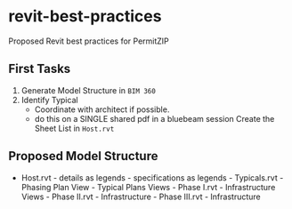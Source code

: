 # revit-best-practices
Proposed Revit best practices for PermitZIP

## First Tasks
1. Generate Model Structure in `BIM 360`
2. Identify Typical
      - Coordinate with architect if possible.
      - do this on a SINGLE shared pdf in a bluebeam session
Create the Sheet List in `Host.rvt`
## Proposed Model Structure
- Host.rvt
      - details as legends
      - specifications as legends
      - Typicals.rvt
            - Phasing Plan View
            - Typical Plans Views
      - Phase I.rvt
            - Infrastructure Views
      - Phase II.rvt
            - Infrastructure
      - Phase III.rvt
            - Infrastructure
